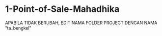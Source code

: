 # 1-Point-of-Sale-Mahadhika
APABILA TIDAK BERUBAH, EDIT NAMA FOLDER PROJECT DENGAN NAMA "ta_bengkel"

